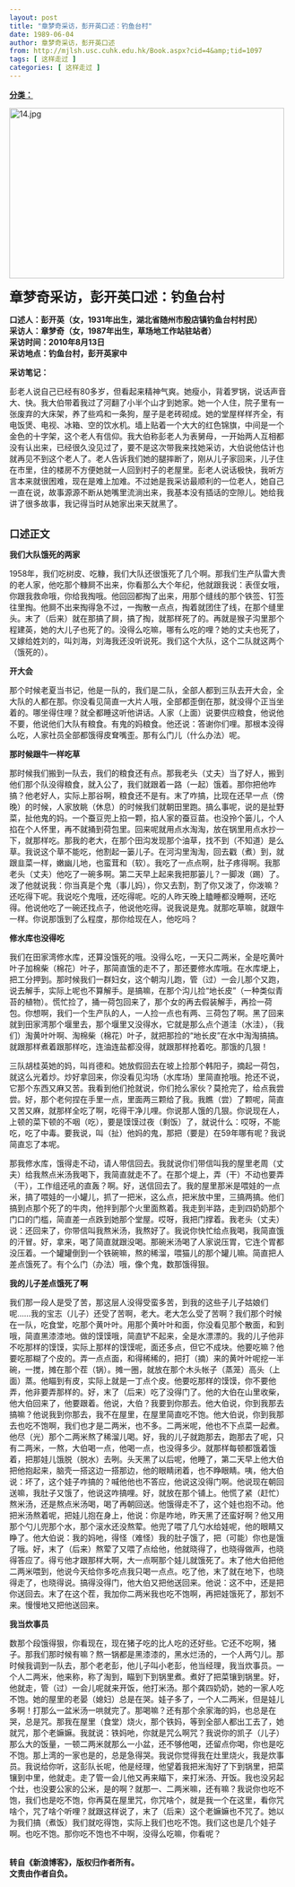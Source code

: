 ```yaml
---
layout: post
title: "章梦奇采访，彭开英口述：钓鱼台村"
date: 1989-06-04
author: 章梦奇采访，彭开英口述
from: http://mjlsh.usc.cuhk.edu.hk/Book.aspx?cid=4&amp;tid=1097
tags: [ 这样走过 ]
categories: [ 这样走过 ]
---
```


<div style="margin: 15px 10px 10px 0px;">
<div>
<span id="ctl00_ContentPlaceHolder1_chapter1_SubjectLabel" style="font-weight:bold;text-decoration:underline;">
   分类：
  </span>
</div>
<p>
<img align="top" alt="14.jpg" border="0" height="304" src="https://i.imgur.com/QEJKHYe.jpg" width="490"/>
</p>
<p>
<strong>
<font size="5">
    章梦奇采访，彭开英口述：钓鱼台村
   </font>
</strong>
</p>
<p>
<strong>
   口述人：彭开英（女，1931年出生，湖北省随州市殷店镇钓鱼台村村民）
   <br/>
   采访人：章梦奇（女，1987年出生，草场地工作站驻站者）
   <br/>
   采访时间：2010年8月13日
   <br/>
   采访地点：钓鱼台村，彭开英家中
  </strong>
</p>
<p>
<strong>
   采访笔记：
  </strong>
</p>
<p>
  彭老人说自己已经有80多岁，但看起来精神气爽。她瘦小，背着罗锅，说话声音大、快。我大伯带着我过了河翻了小半个山才到她家。她一个人住，院子里有一张废弃的大床架，养了些鸡和一条狗，屋子是老砖砌成。她的堂屋样样齐全，有电饭煲、电视、冰箱、空的饮水机。墙上贴着一个大大的红色锦旗，中间是一个金色的十字架，这个老人有信仰。我大伯称彭老人为表舅母，一开始两人互相都没有认出来，已经很久没见过了，要不是这次带我来找她采访，大伯说他估计也就再见不到这个老人了。老人告诉我们她的腿摔断了，刚从儿子家回来，儿子住在市里，住的楼房不方便她就一人回到村子的老屋里。彭老人说话极快，我听方言本来就很困难，现在是难上加难。不过她是我采访最顺利的一位老人，她自己一直在说，故事源源不断从她嘴里流淌出来，我基本没有插话的空隙儿。她给我讲了很多故事，我记得当时从她家出来天就黑了。
 </p>
<p>
<br/>
<strong>
<font size="4">
    口述正文
   </font>
</strong>
</p>
<p>
<strong>
   我们大队饿死的两家
  </strong>
</p>
<p>
  1958年，我们吃树皮、吃糠，我们大队还很饿死了几个啊。那我们生产队雷大贵的老人家，他吃那个糠屙不出来，你看那么大个年纪，他就跟我说：表侄女哦，你跟我救命哦，你给我掏哦。他回回都掏了出来，用那个缝线的那个铁签、钉签往里掏。他屙不出来掏得急不过，一掏散一点点，掏着就团住了线，在那个缝里头。末了（后来）就在那搞了屙，搞了掏，就那样死了的。再就是猴子沟里那个程建英，她的大儿子也死了的。没得么吃嘛，哪有么吃的哩？她的丈夫也死了，又嫁给姓刘的，叫刘海，刘海我还没听说死。我们这个大队，这个二队就这两个（饿死的）。
 </p>
<p>
<strong>
   开大会
  </strong>
</p>
<p>
  那个时候老夏当书记，他是一队的，我们是二队，全部人都到三队去开大会，全大队的人都在那。你没看见简直一大片人哦，全部都歪倒在那，就没得个正当坐着的。哪坐得住哩？就全都睡这听他讲话。人家（上面）说要供应粮食，他说他不要，他说他们大队有粮食。有鬼的妈粮食。他还说：答谢你们哩。那根本没得么吃，人家社员全部都饿得皮耷嘴歪。那有么门儿（什么办法）呢。
 </p>
<p>
<strong>
   那时候跟牛一样吃草
  </strong>
</p>
<p>
  那时候我们搬到一队去，我们的粮食还有点。那我老头（丈夫）当了好人，搬到他们那个队没得粮食，就入公了，我们就跟着一路（一起）饿着。那你把他咋搞？他老好人，实际上那谷啊，粮食还不是有。末了咋搞，比现在还早一点（傍晚）的时候，人家放眺（休息）的时候我们就朝田里跑。搞么事呢，说的是扯野菜，扯他鬼的妈。一个蚕豆兜上掐一颗，掐人家的蚕豆苗。也没拎个篓儿，个人掐在个人怀里，再不就捅到荷包里。回来呢就用点水淘淘，放在锅里用点水抄一下，就那样吃。那我的老大，在那个田沟发现那个油草，找不到（不知道）是么草。我说这个草不能吃，他割起一篓儿子。在河沟里淘淘，回去戳（煮）到，就跟韭菜一样，嫩幽儿地，也蛮茸和（软）。我吃了一点点啊，肚子疼得啊。我那老头（丈夫）他吃了一碗多啊。第二天早上起来我把那篓儿？一脚泼（踢）了。泼了他就说我：你当真是个鬼（事儿妈），你又去割，割了你又泼了，你泼嘛？还吃得下呢。我说吃个鬼哦，还吃得呢。吃的人昨天晚上瞌睡都没睡啊，还吃得。他说他吃了一碗还找点子，他说他吃得。说我说是鬼。就那吃草嘛，就跟牛一样。你说那饿到了么程度，那你给现在人，他吃吗？
 </p>
<p>
<strong>
   修水库也没得吃
  </strong>
</p>
<p>
  我们在田家湾修水库，还算没饿死的哦。没得么吃，一天只二两米，全是吃黄叶叶子加棉柴（棉花）叶子，那简直饿的走不了，那还要修水库哦。在水库埂上，把工分押到。那时候我们一群妇女，这个朝沟儿跑，管（过）一会儿那个又跑，说去解手，实际上呢也不算解手。是搞嘛，在那个沟儿捡“地长皮”（一种类似青苔的植物）。慌忙捡了，捅一荷包回来了，那个女的再去假装解手，再捡一荷包。你想啊，我们一个生产队的人，一人捡一点也有两、三荷包了啊。黑了回来就到田家湾那个堰里去，那个堰里又没得水，它就是那么点个道洼（水洼），（我们）淘黄叶叶啊、淘棉柴（棉花）叶子，就把那捡的“地长皮”在水中淘淘搞搞。就跟那样煮着跟那样吃，连油连盐都没得，就跟那样抢着吃。那饿的几狠！
 </p>
<p>
  三队胡桂英她的妈，叫肖德和。她放假回去在坡上捡那个韩阳子，摘起一荷包，就这么光着炒。炒好拿回来，你没看见沟场（水库场）里简直抢哦。抢还不说，它那个东西又麻又苦。我看到他们抢就说，你们抢么家伙？莫抢完了，给点我尝尝。好，那个老何捏在手里一点，里面两三颗给了我。我瞧（尝）了颗呢，简直又苦又麻，就那样全吃了啊，吃得干净儿哩。你说那人饿的几狠。你说现在人，上顿的菜下顿的不咽（吃），要是馍馍过夜（剩饭）了，就说什么：哎呀，不能吃，吃了中毒。要我说，叫（扯）他妈的鬼，那把（要是）在59年哪有呢？我说简直忘了本呢。
 </p>
<p>
  那我修水库，饿得走不动，请人带信回去。我就说你们带信叫我的屋里老周（丈夫）给我熬点米汤我喝下，我简直就走不了。在那个堤上，弄（干）不动也要弄（干），工作组还吼的直轰？啊。好，送信回去了。我的屋里那米是喂娃的一点米，搞了喂娃的一小罐儿，抓了一把米，这么点，把米放中里，三搞两搞。他们搞到点那个死了的牛肉，他拌到那个火里面熬着。我走到半路，走到四奶奶那个门口的门槛，简直差一点跌到她那个堂屋。哎呀，我把门撑着。我老头（丈夫）说：还回来了，你带信叫我熬米汤，我熬好了。我说你快忙给点我喝，我简直饿的汗冒。好，拿来，喝了简直就跟没喝。那碗米汤喝了人家说压胃，它连个胃都没压着。一个罐罐倒到一个铁碗嘛，熬的稀溜，喂猫儿的那个罐儿嘛。简直把人差点饿死了。有个么门（办法）哦，像个鬼，数那饿得狠。
 </p>
<p>
<strong>
   我的儿子差点饿死了啊
  </strong>
</p>
<p>
  我们那一段人是受了苦，那这层人没得受蛮多苦，到我的这些子儿子姑娘们呢……我的宝志（儿子）还受了苦啊，老大。老大怎么受了苦啊？我们那个时候在一队，吃食堂，吃那个黄叶叶。用那个黄叶叶和面，你没看见那个散面，和到哦，简直黑漆漆地。做的馍馍哦，简直铲不起来，全是水漂漂的。我的儿子他非不吃那样的馍馍，实际上那样的馍馍呢，面还多点，但它不成块。他要吃嘛？他要吃那糊了个皮的。弄一点点面，和得稀稀的，把打（摘）来的黄叶叶呢挖一半碗，一搅，摊在那个茬（锅）。摊一圈，就放在那个木头帐子（蒸笼）高头（上面）蒸。他瞄到有皮，实际上就是一丁点个皮。他要吃那样的馍馍，你不要他弄，他非要弄那样的。好，末了（后来）吃了没得门了。他的大伯在山里收柴，他大伯回来了，他要跟着。他说，大伯？我要到你那去。他大伯说，你到我那去搞嘛？他说我到你那去，我不在屋里，在屋里简直吃不饱。他大伯说，你到我那去也吃不饱啊，我们也才是二两米，也不多。二两米呢，他也不下点菜一起煮。他尽（光）那个二两米熬了稀溜儿喝。好，我的儿子就跑那去，跑那去了呢，只有二两米，一熬，大伯喝一点，他喝一点，也没得多少。就那样每顿都饿着饿着，把那娃儿饿脱（脱水）去咧。头天黑了以后呢，他睡了，第二天早上他大伯把他抱起来，脑壳一搭这边一搭那边，他的眼睛闭着，也不睁眼睛。咦，他大伯说：坏了，这个娃子咋搞的？喊他他也不答应，他说这没得门啊。他说现在朝回送嘛，我肚子又饿了，他说这咋搞哩。好，就放在那个铺上。他慌了紧（赶忙）熬米汤，还是熬点米汤喝，喝了再朝回送。他饿得走不了，这个娃也抱不动。他把米汤熬着呢，把娃儿抱在身上，他说：你是咋地，昨天黑了还蛮好啊？他又用那个勺儿兜那个水，那个滚水还没熬荤。他兜了喂了几勺水给娃呢，他的眼睛又睁了。他大伯说：我的妈吔，得怪（难怪）我的肚子饿了，把（可能）你也是饿了哦。好，末了（后来）熬荤了又喂了点给他，他就晓得了，也晓得做声，也晓得答应了。得亏他才跟那样大啊，大一点啊那个娃儿就饿死了。末了他大伯把他二两米喂到，他说今天给你多吃点我只喝一点点。吃了他，末了就在地下，也晓得走了，也晓得说。搞得没得门，他大伯又把他送回来。他说：这不中，还是把你送回去。末了在这个茬，我加你二两米我也吃不饱啊，再把娃饿死了，那划不来。慢慢地又把他送回来。
 </p>
<p>
<strong>
   我当炊事员
  </strong>
</p>
<p>
  数那个段饿得狠，你看现在，现在猪子吃的比人吃的还好些。它还不吃啊，猪子。那我们那时候有嘛？熬一锅都是黑漆漆的，黑水烂汤的，一个人两勺儿。那时候我调到一队去，那个老老彭，他儿子叫小老彭，他当经理，我当炊事员。一个人二两米，他来称，称了淘到，瞄到下到锅里煮。煮好了把菜镶到锅里。好，他就走，管（过）一会儿呢就来开饭，他打米汤。那个龚四奶奶，她的一家人吃不饱。她的屋里的老晏（媳妇）总是在哭。娃子多了，一个人二两米，但是娃儿多啊！打那么一盆米汤一哄就完了。那喝嘛？还有那个余家海的妈，也总是在哭，总是咒。那我在屋里（食堂）烧火，那个铁妈，等到全部人都出工去了，她就咒，那个老嫲嫲。我就说：铁妈吔，你就是咒么啊咒？我说你的凯子（儿子）那么大的饭量，一顿二两米就那么一小盆，还不够他喝，还留点你喝，你也是吃不饱。那上湾的一家也是的，总是急得哭。我说你觉得我在灶里烧火，我是炊事员。我说给你听，这彭队长呢，他是经理，他望着我把米淘好了下到锅里，把菜镶到中里，他就走。走了管一会儿他又再来瞄下，来打米汤、开饭。我也没另起个灶，也没要公家的公米，是的啊？就那一、二两米嘛，还有嘛？我说你也吃不饱，我们也是吃不饱，你再莫在屋里咒，你咒啥个，就是我一个在这里，看你咒啥个，咒了啥个听哩？就跟这样说了，末了（后来）这个老嫲嫲也不咒了。她以为我们搞（煮饭）我们就吃得饱，实际上我们也吃不饱。我们这也是几个娃子啊。也吃不饱。那你吃不饱也不中啊，没得么吃嘛，你看呢？
 </p>
<p>
<br/>
<strong>
   转自《新浪博客》，版权归作者所有。
   <br/>
   文责由作者自负。
  </strong>
</p>
</div>
